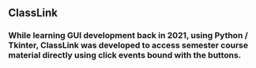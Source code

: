 ## ClassLink 
### While learning GUI development back in 2021, using Python / Tkinter, ClassLink was developed to access semester course material directly using click events bound with the buttons.
